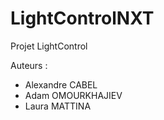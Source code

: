 # LightControlNXT

Projet LightControl

Auteurs :
- Alexandre CABEL
- Adam OMOURKHAJIEV
- Laura MATTINA